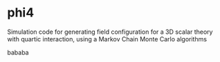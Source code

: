 # phi4
Simulation code for generating field configuration for a 3D scalar theory with quartic interaction, using a Markov Chain Monte Carlo algorithms


bababa
